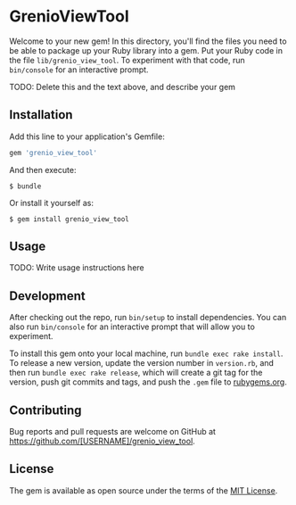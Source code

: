 # GrenioViewTool

Welcome to your new gem! In this directory, you'll find the files you need to be able to package up your Ruby library into a gem. Put your Ruby code in the file `lib/grenio_view_tool`. To experiment with that code, run `bin/console` for an interactive prompt.

TODO: Delete this and the text above, and describe your gem

## Installation

Add this line to your application's Gemfile:

```ruby
gem 'grenio_view_tool'
```

And then execute:

    $ bundle

Or install it yourself as:

    $ gem install grenio_view_tool

## Usage

TODO: Write usage instructions here

## Development

After checking out the repo, run `bin/setup` to install dependencies. You can also run `bin/console` for an interactive prompt that will allow you to experiment.

To install this gem onto your local machine, run `bundle exec rake install`. To release a new version, update the version number in `version.rb`, and then run `bundle exec rake release`, which will create a git tag for the version, push git commits and tags, and push the `.gem` file to [rubygems.org](https://rubygems.org).

## Contributing

Bug reports and pull requests are welcome on GitHub at https://github.com/[USERNAME]/grenio_view_tool.

## License

The gem is available as open source under the terms of the [MIT License](https://opensource.org/licenses/MIT).
